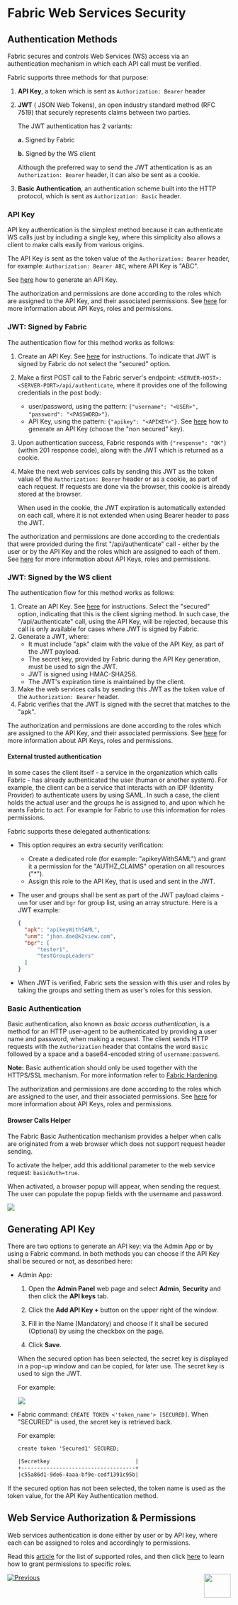 # **Fabric Web Services Security** 

## Authentication Methods

Fabric secures and controls Web Services (WS) access via an authentication mechanism in which each API call must be verified. 

Fabric supports three methods for that purpose:

1. **API Key**, a token which is sent as `Authorization: Bearer` header

2. **JWT** ( JSON Web Tokens), an open industry standard method (RFC 7519) that securely represents claims between two parties. 

   The JWT authentication has 2 variants:

   **a.** Signed by Fabric 

   **b.** Signed by the WS client
   
      Although the preferred way to send the JWT athentication is as an `Authorization: Bearer` header, it can also be sent as a cookie.

3. **Basic Authentication**, an authentication scheme built into the HTTP protocol, which is sent as `Authorization: Basic` header.

### API Key

API key authentication is the simplest method because it can authenticate WS calls just by including a single key, where this simplicity also allows a client to make calls easily from various origins.

The API Key is sent as the token value of the `Authorization: Bearer` header, for example: `Authorization: Bearer ABC`, where API Key is "ABC".

See [here](/articles/26_fabric_security/05_fabric_webservices_security.md#generating-api-key) how to generate an API Key.

The authorization and permissions are done according to the roles which are assigned to the API Key, and their associated permissions. See [here](/articles/17_fabric_credentials/01_fabric_credentials_overview.md) for more information about API Keys, roles and permissions.

### JWT: Signed by Fabric

The authentication flow for this method works as follows:

1. Create an API Key. See [here](/articles/26_fabric_security/05_fabric_webservices_security.md#generating-api-key) for instructions. To indicate that JWT is signed by Fabric do not select the "secured" option.

2. Make a first POST call to the Fabric server's endpoint: `<SERVER-HOST>:<SERVER-PORT>/api/authenticate`, where it provides one of the following credentials in the post body:

   - user/password, using the pattern: `{"username": "<USER>", "password": "<PASSWORD>"}`.
   - API Key, using the pattern: `{"apikey": "<APIKEY>"}`. See [here](/articles/26_fabric_security/05_fabric_webservices_security.md#generating-api-key) how to generate an API Key (choose the "non secured" key).

3. Upon authentication success, Fabric responds with `{"response": "OK"}` (within 201 response code), along with the JWT which is returned as a cookie.

4. Make the next web services calls by sending this JWT as the token value of the `Authorization: Bearer` header or as a cookie, as part of each request. If requests are done via the browser, this cookie is already stored at the browser.  

   When used in the cookie, the JWT expiration is automatically extended on each call, where it is not extended when using Bearer header to pass the JWT.

The authorization and permissions are done according to the credentials that were provided during the first "/api/authenticate" call - either by the user or by the API Key and the roles which are assigned to each of them. See [here](/articles/17_fabric_credentials/01_fabric_credentials_overview.md) for more information about API Keys, roles and permissions.



### JWT: Signed by the WS client

The authentication flow for this method works as follows:

1. Create an API Key. See [here](/articles/26_fabric_security/05_fabric_webservices_security.md#generating-api-key) for instructions. Select the "secured" option, indicating that this is the client signing method. In such case, the "/api/authenticate" call, using the API Key, will be rejected, because this call is only available for cases where JWT is signed by Fabric.
2. Generate a JWT, where:
   - It must include "apk" claim with the value of the API Key, as part of the JWT payload.
   - The secret key, provided by Fabric during the API Key generation, must be used to sign the JWT.
   - JWT is signed using HMAC-SHA256.
   - The JWT's expiration time is maintained by the client.
3. Make the web services calls by sending this JWT as the token value of the `Authorization: Bearer` header.
4. Fabric verifies that the JWT is signed with the secret that matches to the "apk".

The authorization and permissions are done according to the roles which are assigned to the API Key, and their associated permissions. See [here](/articles/17_fabric_credentials/01_fabric_credentials_overview.md) for more information about API Keys, roles and permissions.



#### External trusted authentication 

In some cases the client itself - a service in the organization which calls Fabric - has already authenticated the user (human or another system). For example, the client can be a service that interacts with an IDP (Identity Provider) to authenticate users by using SAML. In such a case, the client holds the actual user and the groups he is assigned to, and upon which he wants Fabric to act. For example for Fabric to use this information for roles permissions.

Fabric supports these delegated authentications:

* This option requires an extra security verification: 

  * Create a dedicated role (for example: "apikeyWithSAML") and grant it a permission for the "AUTHZ_CLAIMS" operation on all resources ("*").
  * Assign this role to the API Key, that is used and sent in the JWT. 

* The user and groups shall be sent as part of the JWT payload claims - `unm` for user and `bgr` for group list, using an array structure. Here is  a JWT example:

  ```json
  {
  	"apk": "apikeyWithSAML",
  	"unm": "jhon.doe@k2view.com",
  	"bgr": [
  		"tester1",
  		"testGroupLeaders"
  	]
  }
  ```

* When JWT is verified, Fabric sets the session with this user and roles by taking the groups and setting them as user's roles for this session.



### Basic Authentication

Basic authentication, also known as *basic access authentication*, is a method for an HTTP user-agent to be authenticated by providing a user name and password, when making a request. The client sends HTTP requests with the `Authorization` header that contains the word `Basic` followed by a space and a base64-encoded string of `username:password`.

**Note:** Basic authentication should only be used together with the HTTPS/SSL mechanism. For more information refer to [Fabric Hardening](/articles/99_fabric_infras/devops/03_fabric_and_cassandra_hardening.md).

The authorization and permissions are done according to the roles which are assigned to the user, and their associated permissions. See [here](/articles/17_fabric_credentials/01_fabric_credentials_overview.md) for more information about API Keys, roles and permissions.



#### Browser Calls Helper

The Fabric Basic Authentication mechanism provides a helper when calls are originated from a web browser which does not support request header sending.

To activate the helper, add this additional parameter to the web service request: `basicAuth=true`.

When activated, a browser popup will appear, when sending the request. The user can populate the popup fields with the username and password.

<img src="images/05_basic_auth_popup_helper.png">



## Generating API Key  

There are two options to generate an API key: via the Admin App or by using a Fabric command. In both methods you can choose if the API Key shall be secured or not, as described here: 

* Admin App: 

  1. Open the **Admin Panel** web page and select **Admin**, **Security** and then click the **API keys** tab.
  2. Click the **Add API Key +** button on the upper right of the window.

  3. Fill in the Name (Mandatory) and choose if it shall be secured (Optional) by using the checkbox on the page.

  4. Click  **Save**.

  When the secured option has been selected, the secret key is displayed in a pop-up window and can be copied, for later use. The secret key is used to sign the JWT.

  

  For example:

  <img src="/articles/26_fabric_security/images/07_fabric_webToken.PNG">

* Fabric command: `CREATE TOKEN <'token_name'> [SECURED]`.  When "SECURED" is used, the secret key is retrieved back.

  For example:

  ```tex
  create token 'Secured1' SECURED;
  
  |Secretkey                           |
  +------------------------------------+
  |c55a86d1-9de6-4aaa-bf9e-cedf1391c95b|
  ```

  

If the secured option has not been selected,  the token name is used as the token value, for the API Key Authentication method.



## Web Service Authorization & Permissions 

Web services authentication is done either by user or by API key,  where each can be assigned to roles and accordingly to permissions.


Read this [article](/articles/17_fabric_credentials/01_fabric_credentials_overview.md#rbac-in-fabric) for the list of supported roles, and then click [here](/articles/17_fabric_credentials/02_fabric_credentials_commands.md#grant-ws_name-to-role-) to learn how to grant permissions to specific roles.








[![Previous](/articles/images/Previous.png)](/articles/26_fabric_security/04_fabric_interfaces_security.md)[<img align="right" width="60" height="54" src="/articles/images/Next.png">](/articles/26_fabric_security/06_data_masking.md)

